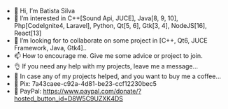 - 👋 Hi, I’m Batista Silva
- 👀 I’m interested in C++[Sound Api, JUCE], Java[8, 9, 10], Php[CodeIgnite4, Laravel], Python, Qt[5, 6], Gtk[3, 4], NodeJS[16], React[13]
- 💞️ I’m looking for to collaborate on some project in [C++, Qt6, JUCE Framework, Java, Gtk4]..
- 📫 How to encourage me. Give me some advice or project to join.
- 👌 If you need any help with my projects, leave me a message...
- 👀 In case any of my projects helped, and you want to buy me a coffee...
- 🙏 Pix: 7a43caee-c92a-4d81-be23-ccf12230bec5
- 🙏 PayPal: https://www.paypal.com/donate/?hosted_button_id=D8W5C9UZXK4DS

<!---
batistasilva/batistasilva is a ✨ special ✨ repository because its `README.md` (this file) appears on your GitHub profile.
You can click the Preview link to take a look at your changes.
--->
